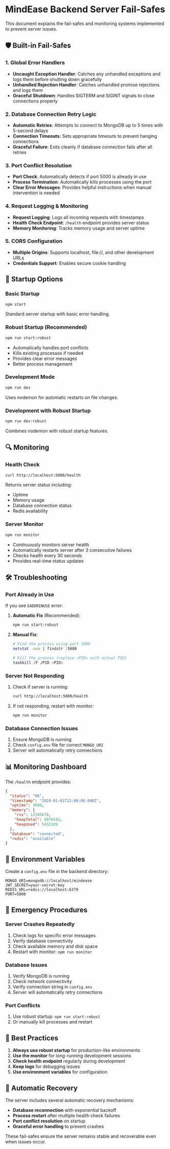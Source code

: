 # MindEase Backend Server Fail-Safes

This document explains the fail-safes and monitoring systems implemented to prevent server issues.

## 🛡️ Built-in Fail-Safes

### 1. Global Error Handlers

- **Uncaught Exception Handler**: Catches any unhandled exceptions and logs them before shutting down gracefully
- **Unhandled Rejection Handler**: Catches unhandled promise rejections and logs them
- **Graceful Shutdown**: Handles SIGTERM and SIGINT signals to close connections properly

### 2. Database Connection Retry Logic

- **Automatic Retries**: Attempts to connect to MongoDB up to 5 times with 5-second delays
- **Connection Timeouts**: Sets appropriate timeouts to prevent hanging connections
- **Graceful Failure**: Exits cleanly if database connection fails after all retries

### 3. Port Conflict Resolution

- **Port Check**: Automatically detects if port 5000 is already in use
- **Process Termination**: Automatically kills processes using the port
- **Clear Error Messages**: Provides helpful instructions when manual intervention is needed

### 4. Request Logging & Monitoring

- **Request Logging**: Logs all incoming requests with timestamps
- **Health Check Endpoint**: `/health` endpoint provides server status
- **Memory Monitoring**: Tracks memory usage and server uptime

### 5. CORS Configuration

- **Multiple Origins**: Supports localhost, file://, and other development URLs
- **Credentials Support**: Enables secure cookie handling

## 🚀 Startup Options

### Basic Startup

```bash
npm start
```

Standard server startup with basic error handling.

### Robust Startup (Recommended)

```bash
npm run start:robust
```

- Automatically handles port conflicts
- Kills existing processes if needed
- Provides clear error messages
- Better process management

### Development Mode

```bash
npm run dev
```

Uses nodemon for automatic restarts on file changes.

### Development with Robust Startup

```bash
npm run dev:robust
```

Combines nodemon with robust startup features.

## 🔍 Monitoring

### Health Check

```bash
curl http://localhost:5000/health
```

Returns server status including:

- Uptime
- Memory usage
- Database connection status
- Redis availability

### Server Monitor

```bash
npm run monitor
```

- Continuously monitors server health
- Automatically restarts server after 3 consecutive failures
- Checks health every 30 seconds
- Provides real-time status updates

## 🛠️ Troubleshooting

### Port Already in Use

If you see `EADDRINUSE` error:

1. **Automatic Fix** (Recommended):

   ```bash
   npm run start:robust
   ```

2. **Manual Fix**:

   ```bash
   # Find the process using port 5000
   netstat -ano | findstr :5000

   # Kill the process (replace <PID> with actual PID)
   taskkill /F /PID <PID>
   ```

### Server Not Responding

1. Check if server is running:

   ```bash
   curl http://localhost:5000/health
   ```

2. If not responding, restart with monitor:
   ```bash
   npm run monitor
   ```

### Database Connection Issues

1. Ensure MongoDB is running
2. Check `config.env` file for correct `MONGO_URI`
3. Server will automatically retry connections

## 📊 Monitoring Dashboard

The `/health` endpoint provides:

```json
{
  "status": "OK",
  "timestamp": "2024-01-01T12:00:00.000Z",
  "uptime": 3600,
  "memory": {
    "rss": 12345678,
    "heapTotal": 9876543,
    "heapUsed": 5432109
  },
  "database": "connected",
  "redis": "available"
}
```

## 🔧 Environment Variables

Create a `config.env` file in the backend directory:

```env
MONGO_URI=mongodb://localhost/mindease
JWT_SECRET=your-secret-key
REDIS_URL=redis://localhost:6379
PORT=5000
```

## 🚨 Emergency Procedures

### Server Crashes Repeatedly

1. Check logs for specific error messages
2. Verify database connectivity
3. Check available memory and disk space
4. Restart with monitor: `npm run monitor`

### Database Issues

1. Verify MongoDB is running
2. Check network connectivity
3. Verify connection string in `config.env`
4. Server will automatically retry connections

### Port Conflicts

1. Use robust startup: `npm run start:robust`
2. Or manually kill processes and restart

## 📝 Best Practices

1. **Always use robust startup** for production-like environments
2. **Use the monitor** for long-running development sessions
3. **Check health endpoint** regularly during development
4. **Keep logs** for debugging issues
5. **Use environment variables** for configuration

## 🔄 Automatic Recovery

The server includes several automatic recovery mechanisms:

- **Database reconnection** with exponential backoff
- **Process restart** after multiple health check failures
- **Port conflict resolution** on startup
- **Graceful error handling** to prevent crashes

These fail-safes ensure the server remains stable and recoverable even when issues occur.

